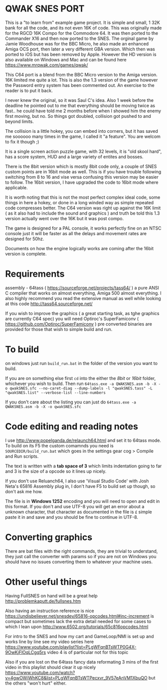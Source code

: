 # QWAK SNES PORT

This is a "to learn from" example game project. It is simple and small, 1 32K bank for all the code, and its not even 16K of code. This was originally made for the RGCD 16K Compo for the Commodore 64. It was then ported to the Commander X16 and then now ported to the SNES. The orginal game by Jamie Woodhouse was for the BBC Micro, he also made an enhanced Amiga OCS port, then later a very different GBA version. Which then was ported to iOS but has been removed by Apple. However the HD version is also available on Windows and Mac and can be found here https://www.mrqwak.com/games/qwak/

This C64 port is a blend from the BBC Micro version to the Amiga version. 16K limited me quite a lot. This is also the 1.3 version of the game however the Password entry system has been commented out. An exercise to the reader is to put it back.

I never knew the original, so it was Saul C's idea. Also 1 week before the deadline he pointed out to me that everything should be moving twice as fast.. he could have told me 2 months before when I showed him the enemy first moving, but no. So things got doubled, collision got pushed to and beyond limits.

The collision is a little hokey, you can embed into corners, but it has saved me soooooo many times in the game, I called it "a feature". You are welcom to fix it though ;)

It is a single screen action puzzle game, with 32 levels, it is "old skool hard", has a score system, HUD and a large variety of entites and bosses.

There is the 8bit version which is mostly 8bit code only, a couple of SNES custom points are in 16bit mode as well. This is if you have trouble following switching from 8 to 16 and vise versa confusing this version may be easier to follow. 
The 16bit version, I have upgraded the code to 16bit mode where applicable.

It is worth noting that this is not the most perfect complex ideal code, some things in here a hokey, or done in a long winded way as simple repeated code compresses better. The C64 version was right up against the 16K limit ( as it also had to include the sound and graphics ) and truth be told this 1.3 version actually went over the 16K but it was post compo.

The game is designed for a PAL console, it works perfectly fine on an NTSC console just it will be faster as all the delays and movement rates are designed for 50hz.

Documents on how the engine logically works are coming after the 16bit version is complete.

# Requirements
assembly - 64tass ( https://sourceforge.net/projects/tass64/ ) a pure ANSI C compiler that works on almost everything, Amiga 500 almost everything.
I also highly recommend you read the extensive manual as well while looking at this code http://tass64.sourceforge.net/

If you wish to improve the graphics ( a great starting task, as tghe graphics are currently C64 spec) you will need Optiroc's SuperFamiconv ( https://github.com/Optiroc/SuperFamiconv ) pre converted binaries are provided for those that wish to simple build and run.

# To build
on windows just run `build_run.bat` in the folder of the version you want to build. 

If you are on something else first `cd` into the either the _8bit_ or _16bit_ folder, whichever you wish to build. 
Then run `64tass.exe -a QWAKSNES.asm -b -X -o qwakSNES.sfc --no-caret-diag --dump-labels -l "qwakSNES.tass" -L "qwakSNES.list" --verbose-list --line-numbers` 

If you don't care about the listing you can just do `64tass.exe -a QWAKSNES.asm -b -X -o qwakSNES.sfc`


# Code editing and reading notes
I use http://www.popelganda.de/relaunch64.html and set it to 64tass mode.
To build on its F5 the custom comamnds you need is `SOURCEDIR/build_run.bat` which goes in the settings gear cog > Compile and Run scripts.

The text is written with a **tab space of 3** which limits indentation going to far and 3 is the size of a opcode so it lines up nicely. 

If you don't use Reluanch64, I also use 'Visual Studio Code' with Josh Neta's 65816 Assembly plug in, I don't have F5 to build set up though, so don't ask me how.

The file is in **Windows 1252** encoding and you will need to open and edit in this format. If you don't and use UTF-8 you will get an error about a unknown character, that character as documented in the file is `£` simple paste it in and save and you should be fine to continue in UTF-8.

# Converting graphics
There are bat files with the right commands, they are trivial to understand, they just call the converter with params so if you are not on Windows you should have no issues converting them to whatever your machine uses. 

# Other useful things
Having FullSNES on hand will be a great help http://problemkaputt.de/fullsnes.htm

Also having an instruction reference is nice https://undisbeliever.net/snesdev/65816-opcodes.html#inc-increment is compact but sometimes lack the extra detail needed for some cases to which I lean upon http://www.6502.org/tutorials/65c816opcodes.html

For intro to the SNES and how my cart and GameLoop/NMI is set up and works line by line see my video series here https://www.youtube.com/playlist?list=PLgWFqnBTsWTP0G4X-9OwKjFlOqLCgq5rs video 4 is of particular not for this topic

Also if you are lost on the 64tass fancy data reformating 3 mins of the first video in this playlist should clear it up nicely https://www.youtube.com/watch?v=4gwOWiWhKC8&list=PLgWFqnBTsWTPecxvr_9V57eAnVM1XbuQO but the others "won't hurt" either.
